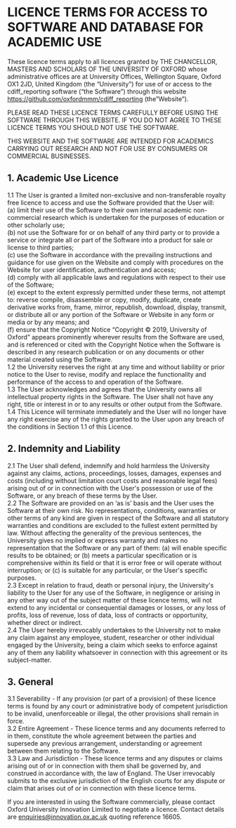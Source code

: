 # LICENCE TERMS FOR ACCESS TO SOFTWARE AND DATABASE FOR ACADEMIC USE  
  
These licence terms apply to all licences granted by THE CHANCELLOR, MASTERS AND SCHOLARS OF THE UNIVERSITY OF OXFORD whose administrative offices are at University Offices, Wellington Square, Oxford OX1 2JD, United Kingdom (the “University”) for use of or access to the cdiff_reporting software (“the Software”) through this website https://github.com/oxfordmmm/cdiff_reporting (the”Website”).   
  
PLEASE READ THESE LICENCE TERMS CAREFULLY BEFORE USING THE SOFTWARE THROUGH THIS WEBSITE.  IF YOU DO NOT AGREE TO THESE LICENCE TERMS YOU SHOULD NOT USE THE SOFTWARE.  
  
THIS WEBSITE AND THE SOFTWARE ARE INTENDED FOR ACADEMICS CARRYING OUT RESEARCH AND NOT FOR USE BY CONSUMERS OR COMMERCIAL BUSINESSES.  

## 1.	Academic Use Licence  
1.1	The User is granted a limited non-exclusive and non-transferable royalty free licence to access and use the Software provided that the User will:  
(a)	limit their use of the Software to their own internal academic non-commercial research which is undertaken for the purposes of education or other scholarly use;   
(b)	not use the Software for or on behalf of any third party or to provide a service or integrate all or part of the Software into a product for sale or license to third parties;  
(c)	use the Software in accordance with the prevailing instructions and guidance for use given on the Website and comply with procedures on the Website for user identification, authentication and access;  
(d)	comply with all applicable laws and regulations with respect to their use of the Software;   
(e)	except to the extent expressly permitted under these terms, not attempt to: reverse compile, disassemble or copy, modify, duplicate, create derivative works from, frame, mirror, republish, download, display, transmit, or distribute all or any portion of the Software or Website in any form or media or by any means; and   
(f)	ensure that the Copyright Notice “Copyright © 2019, University of Oxford” appears prominently wherever results from the Software are used, and is referenced or cited with the Copyright Notice when the Software is described in any research publication or on any documents or other material created using the Software.  
1.2	the University reserves the right at any time and without liability or prior notice to the User to revise, modify and replace the functionality and performance of the access to and operation of the Software.   
1.3	The User acknowledges and agrees that the University owns all intellectual property rights in the Software. The User shall not have any right, title or interest in or to any results or other output from the Software.  
1.4	This Licence will terminate immediately and the User will no longer have any right exercise any of the rights granted to the User upon any breach of the conditions in Section 1.1 of this Licence.  
  
## 2.	Indemnity and Liability   
2.1	The User shall defend, indemnify and hold harmless the University against any claims, actions, proceedings, losses, damages, expenses and costs (including without limitation court costs and reasonable legal fees) arising out of or in connection with the User's possession or use of the Software, or any breach of these terms by the User.   
2.2	The Software are provided on an ‘as is’ basis and the User uses the Software at their own risk. No representations, conditions, warranties or other terms of any kind are given in respect of the Software and all statutory warranties and conditions are excluded to the fullest extent permitted by law. Without affecting the generality of the previous sentences, the University gives no implied or express warranty and makes no representation that the Software or any part of them: (a) will enable specific results to be obtained; or (b) meets a particular specification or is comprehensive within its field or that it is error free or will operate without interruption; or (c) is suitable for any particular, or the User's specific purposes.   
2.3	Except in relation to fraud, death or personal injury, the University's liability to the User for any use of the Software, in negligence or arising in any other way out of the subject matter of these licence terms, will not extend to any incidental or consequential damages or losses, or any loss of profits, loss of revenue, loss of data, loss of contracts or opportunity, whether direct or indirect.  
2.4	The User hereby irrevocably undertakes to the University not to make any claim against any employee, student, researcher or other individual engaged by the University, being a claim which seeks to enforce against any of them any liability whatsoever in connection with this agreement or its subject-matter.   
  
## 3.	General   
3.1	Severability - If any provision (or part of a provision) of these licence terms is found by any court or administrative body of competent jurisdiction to be invalid, unenforceable or illegal, the other provisions shall remain in force.  
3.2	Entire Agreement - These licence terms and any documents referred to in them, constitute the whole agreement between the parties and supersede any previous arrangement, understanding or agreement between them relating to the Software.   
3.3	Law and Jurisdiction - These licence terms and any disputes or claims arising out of or in connection with them shall be governed by, and construed in accordance with, the law of England. The User irrevocably submits to the exclusive jurisdiction of the English courts for any dispute or claim that arises out of or in connection with these licence terms.  
  
If you are interested in using the Software commercially, please contact Oxford University Innovation Limited to negotiate a licence. Contact details are enquiries@innovation.ox.ac.uk quoting reference 16605.